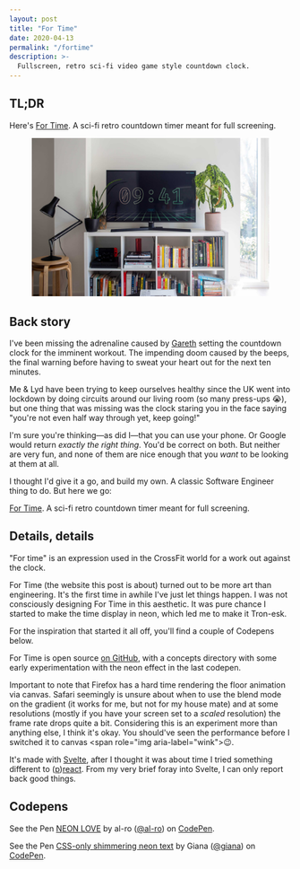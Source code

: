 ```yaml
---
layout: post
title: "For Time"
date: 2020-04-13
permalink: "/fortime"
description: >-
  Fullscreen, retro sci-fi video game style countdown clock.
---
```


## TL;DR

Here's <a href="https://www.fortime.co" target="_blank" rel="noopener noreferrer">For Time</a>. A sci-fi retro countdown timer meant for full screening. 

<figure>
  <img src="images/fortime.jpg" alt="For Time displayed on a TV" />
</figure>

## Back story

I've been missing the adrenaline caused by <a href="http://www.theyardpeckham.com/#textboxupye0si" target="_blank" rel="noopener noreferrer">Gareth</a> setting the countdown clock for the imminent workout. The impending doom caused by the beeps, the final warning before having to sweat your heart out for the next ten minutes.

Me & Lyd have been trying to keep ourselves healthy since the UK went into lockdown by doing circuits around our living room (so many press-ups <span role="img" aria-label="sob">😭</span>), but one thing that was missing was the clock staring you in the face saying "you're not even half way through yet, keep going!"

I'm sure you're thinking—as did I—that you can use your phone. Or Google would return *exactly the right thing*. You'd be correct on both. But neither are very fun, and none of them are nice enough that you *want* to be looking at them at all.

I thought I'd give it a go, and build my own. A classic Software Engineer thing to do. But here we go:

<a href="https://www.fortime.co" target="_blank" rel="noopener noreferrer">For Time</a>. A sci-fi retro countdown timer meant for full screening. 

## Details, details

"For time" is an expression used in the CrossFit world for a work out against the clock.

For Time (the website this post is about) turned out to be more art than engineering. It's the first time in awhile I've just let things happen. I was not consciously designing For Time in this aesthetic. It was pure chance I started to make the time display in neon, which led me to make it Tron-esk.

For the inspiration that started it all off, you'll find a couple of Codepens below.

For Time is open source <a href="https://github.com/rdjpalmer/fortime" target="_blank" rel="noopener noreferrer">on GitHub</a>, with a concepts directory with some early experimentation with the neon effect in the last codepen.

Important to note that Firefox has a hard time rendering the floor animation via canvas. Safari seemingly is unsure about when to use the blend mode on the gradient (it works for me, but not for my house mate) and at some resolutions (mostly if you have your screen set to a *scaled* resolution) the frame rate drops quite a bit. Considering this is an experiment more than anything else, I think it's okay. You should've seen the performance before I switched it to canvas <span role="img aria-label="wink">😉</span>.

It's made with <a href="https://svelte.dev/" target="_blank"  rel="noopener noreferrer">Svelte</a>, after I thought it was about time I tried something different to (<a href="https://preactjs.com/" target="_blank" rel="noopener noreferrer">p</a>)<a href="https://reactjs.org/" target="_blank" rel="noopener noreferrer">react</a>. From my very brief foray into Svelte, I can only report back good things.

<script async src="https://static.codepen.io/assets/embed/ei.js"></script>

## Codepens

<div class="codepen-container">
  <p class="codepen" data-height="400" data-theme-id="light" data-default-tab="result" data-user="al-ro" data-slug-hash="BaaBage" data-pen-title="NEON LOVE">
    <span>See the Pen <a href="https://codepen.io/al-ro/pen/BaaBage">
    NEON LOVE</a> by al-ro (<a href="https://codepen.io/al-ro">@al-ro</a>)
    on <a href="https://codepen.io">CodePen</a>.</span>
  </p>
</div>

<div class="codepen-container">
  <p class="codepen" data-height="400" data-theme-id="light" data-default-tab="result" data-user="giana" data-slug-hash="qmKNeE" data-pen-title="CSS-only shimmering neon text">
    <span>See the Pen <a href="https://codepen.io/giana/pen/qmKNeE">
    CSS-only shimmering neon text</a> by Giana (<a href="https://codepen.io/giana">@giana</a>)
    on <a href="https://codepen.io">CodePen</a>.</span>
  </p>
</div>